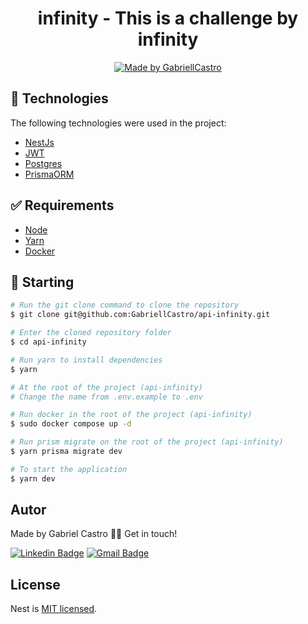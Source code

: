 <h1 align="center">
  infinity - This is a challenge by infinity
</h1>

<p align="center">
  <a href="https://www.linkedin.com/in/eugabrielcastro/">
    <img alt="Made by GabriellCastro" src="https://img.shields.io/badge/made%20by-gabriellcastro-%237519C1">
  </a>
</p>

## :rocket: Technologies ##

The following technologies were used in the project:

- [NestJs](https://docs.nestjs.com/)
- [JWT](https://jwt.io)
- [Postgres](https://www.postgresql.org/)
- [PrismaORM](https://www.prisma.io/)


## :white_check_mark: Requirements ##

- [Node](https://nodejs.org/en/)
- [Yarn](https://yarnpkg.com/lang/en/)
- [Docker](https://docs.docker.com/compose/)

## :checkered_flag: Starting ##

```bash
# Run the git clone command to clone the repository
$ git clone git@github.com:GabriellCastro/api-infinity.git

# Enter the cloned repository folder
$ cd api-infinity

# Run yarn to install dependencies
$ yarn

# At the root of the project (api-infinity)
# Change the name from .env.example to .env

# Run docker in the root of the project (api-infinity)
$ sudo docker compose up -d

# Run prism migrate on the root of the project (api-infinity)
$ yarn prisma migrate dev

# To start the application
$ yarn dev

```

## Autor

Made by Gabriel Castro 👋🏽 Get in touch!

[![Linkedin Badge](https://img.shields.io/badge/-Gabriel-blue?style=flat-square&logo=Linkedin&logoColor=white&link=https://www.linkedin.com/in/eugabrielcastro/)](https://www.linkedin.com/in/eugabrielcastro/)
[![Gmail Badge](https://img.shields.io/badge/-contatodevgabriel@gmail.com-red?style=flat-square&link=mailto:contatodevgabriel@gmail.com)](mailto:contatodevgabriel@gmail.com)

## License

Nest is [MIT licensed](LICENSE).
